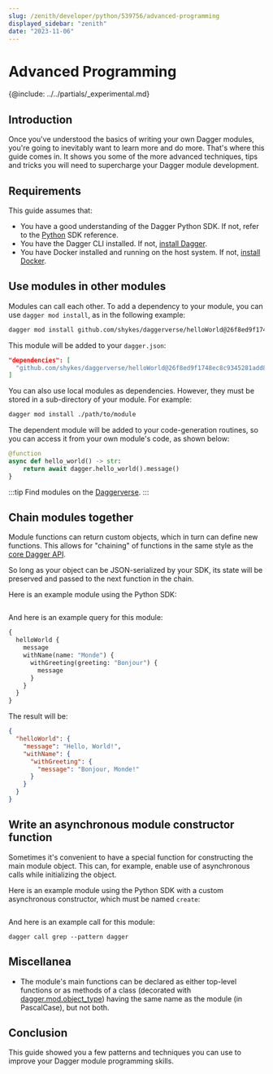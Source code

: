 ```yaml
---
slug: /zenith/developer/python/539756/advanced-programming
displayed_sidebar: "zenith"
date: "2023-11-06"
---
```


# Advanced Programming

{@include: ../../partials/\_experimental.md}

## Introduction

Once you've understood the basics of writing your own Dagger modules, you're going to inevitably want to learn more and do more. That's where this guide comes in. It shows you some of the more advanced techniques, tips and tricks you will need to supercharge your Dagger module development.

## Requirements

This guide assumes that:

- You have a good understanding of the Dagger Python SDK. If not, refer to the [Python](https://dagger-io.readthedocs.org/) SDK reference.
- You have the Dagger CLI installed. If not, [install Dagger](../../../current/cli/465058-install.md).
- You have Docker installed and running on the host system. If not, [install Docker](https://docs.docker.com/engine/install/).

## Use modules in other modules

Modules can call each other. To add a dependency to your module, you can use `dagger mod install`, as in the following example:

```sh
dagger mod install github.com/shykes/daggerverse/helloWorld@26f8ed9f1748ec8c9345281add850fd392441990
```

This module will be added to your `dagger.json`:

```json
"dependencies": [
  "github.com/shykes/daggerverse/helloWorld@26f8ed9f1748ec8c9345281add850fd392441990"
]
```

You can also use local modules as dependencies. However, they must be stored in a sub-directory of your module. For example:

```sh
dagger mod install ./path/to/module
```

The dependent module will be added to your code-generation routines, so you can access it from your own module's code, as shown below:

```python
@function
async def hello_world() -> str:
    return await dagger.hello_world().message()
}
```

:::tip
Find modules on the [Daggerverse](https://daggerverse.dev).
:::

## Chain modules together

Module functions can return custom objects, which in turn can define new functions. This allows for "chaining" of functions in the same style as the [core Dagger API](https://docs.dagger.io/api/reference).

So long as your object can be JSON-serialized by your SDK, its state will be preserved and passed to the next function in the chain.

Here is an example module using the Python SDK:

```python file=./snippets/advanced-programming/chaining/main.py

```

And here is an example query for this module:

```graphql
{
  helloWorld {
    message
    withName(name: "Monde") {
      withGreeting(greeting: "Bonjour") {
        message
      }
    }
  }
}
```

The result will be:

```json
{
  "helloWorld": {
    "message": "Hello, World!",
    "withName": {
      "withGreeting": {
        "message": "Bonjour, Monde!"
      }
    }
  }
}
```

## Write an asynchronous module constructor function

Sometimes it's convenient to have a special function for constructing the main module object. This can, for example, enable use of asynchronous calls while initializing the object.

Here is an example module using the Python SDK with a custom asynchronous constructor, which must be named `create`:

```python file=./snippets/advanced-programming/constructor/main.py

```

And here is an example call for this module:

```console
dagger call grep --pattern dagger
```

## Miscellanea

- The module's main functions can be declared as either top-level functions or as methods of a class (decorated with [dagger.mod.object_type](https://dagger-io.readthedocs.io/en/latest/module.html#dagger.mod.object_type)) having the same name as the module (in PascalCase), but not both.

## Conclusion

This guide showed you a few patterns and techniques you can use to improve your Dagger module programming skills.
